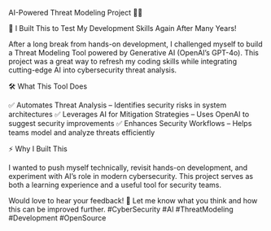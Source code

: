 AI-Powered Threat Modeling Project 🚀🔐

🔹 I Built This to Test My Development Skills Again After Many Years!

After a long break from hands-on development, I challenged myself to build a Threat Modeling Tool powered by Generative AI (OpenAI’s GPT-4o). This project was a great way to refresh my coding skills while integrating cutting-edge AI into cybersecurity threat analysis.

🛠 What This Tool Does

✅ Automates Threat Analysis – Identifies security risks in system architectures
✅ Leverages AI for Mitigation Strategies – Uses OpenAI to suggest security improvements
✅ Enhances Security Workflows – Helps teams model and analyze threats efficiently

⚡ Why I Built This

I wanted to push myself technically, revisit hands-on development, and experiment with AI’s role in modern cybersecurity. This project serves as both a learning experience and a useful tool for security teams.

Would love to hear your feedback! 🚀 Let me know what you think and how this can be improved further. #CyberSecurity #AI #ThreatModeling #Development #OpenSource
